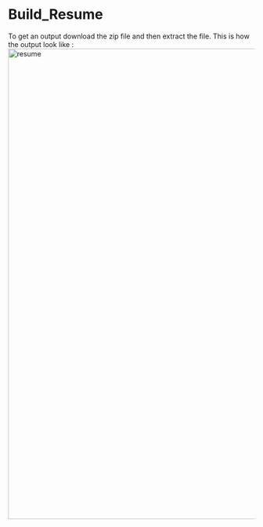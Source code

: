 # Build_Resume
To get an output download the zip file and then extract the file. 
This is how the output look like :
<img width="960" alt="resume" src="https://github.com/Ravitejakanukuntla/Build_Resume.html/assets/145002841/c503786c-a449-4017-9550-906b83588425">
